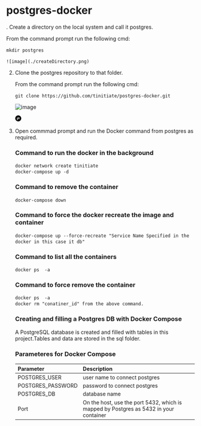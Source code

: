 # postgres-docker
. Create a directory on the local system and call it postgres.
   
   From the command prompt run the following cmd:
   
   ```
   mkdir postgres
   
   ```   
   
    ![image](./createDirectory.png)
  
2. Clone the postgres repository to that folder.
   
   From the command prompt run the following cmd:
   
   ```
   git clone https://github.com/tinitiate/postgres-docker.git
   
   ```
   
    ![image](./git-clone.png)
   
    ![image](/git.png)

3. Open commmad prompt and run the Docker command from postgres as required.

    ### Command to run the docker in the background
    ```
    docker network create tinitiate
    docker-compose up -d
    ```
    ### Command to remove the container 
    ```
    docker-compose down
    ```
    ### Command to force the docker recreate the image and container
    ```
    docker-compose up --force-recreate "Service Name Specified in the docker in this case it db"
    ```
    ### Command to list all the containers
    ```
    docker ps  -a
    ```
    ### Command to force remove the container
    ```
    docker ps  -a
    docker rm "conatiner_id" from the above command.
    ```

    ### Creating and filling a Postgres DB with Docker Compose
    A PostgreSQL database is created and filled with tables in this project.Tables and data are stored in the sql folder.

    ### Parameteres for Docker Compose
    | Parameter          | Description|
    | :---               |:----  | 
    | POSTGRES_USER      |user name to connect postgres|
    | POSTGRES_PASSWORD  |password to connect postgres|        
    | POSTGRES_DB        |database name|
    | Port               |On the host, use the port 5432, which is mapped by Postgres as 5432 in your container| 

